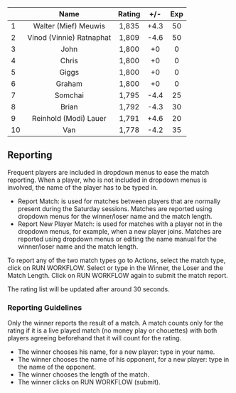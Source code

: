 | |Name|Rating|+/-|Exp|
|-|:--:|:----:|:-:|:-:|
|1|Walter (Mief) Meuwis|1,835|+4.3|50|
|2|Vinod (Vinnie) Ratnaphat|1,809|-4.6|50|
|3|John|1,800|+0|0|
|4|Chris|1,800|+0|0|
|5|Giggs|1,800|+0|0|
|6|Graham|1,800|+0|0|
|7|Somchai|1,795|-4.4|25|
|8|Brian|1,792|-4.3|30|
|9|Reinhold (Modi) Lauer|1,791|+4.6|20|
|10|Van|1,778|-4.2|35|

 

## Reporting

Frequent players are included in dropdown menus to ease the match reporting.
When a player, who is not included in dropdown menus is involved, the name of the player has to be typed in.

- Report Match:  is used for matches between players that are normally present during the Saturday sessions.
Matches are reported using dropdown menus for the winner/loser name and the match length.
- Report New Player Match:  is used for matches with a player not in the dropdown menus, for example, when a new player joins.
Matches are reported using dropdown menus or editing the name manual for the winner/loser name and the match length.

To report any of the two match types go to Actions, select the match type, click on RUN WORKFLOW.
Select or type in the Winner, the Loser and the Match Length.
Click on RUN WORKFLOW again to submit the match report.

The rating list will be updated after around 30 seconds.

### Reporting Guidelines

Only the winner reports the result of a match.
A match counts only for the rating if it is a live played match (no money play or chouettes)
with both players agreeing beforehand that it will count for the rating.

- The winner chooses his name, for a new player: type in your name.
- The winner chooses the name of his opponent, for a new player: type in the name of the opponent.
- The winner chooses the length of the match.
- The winner clicks on RUN WORKFLOW (submit).

